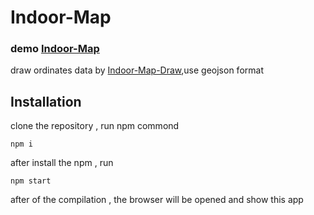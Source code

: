 # Indoor-Map

### demo  [Indoor-Map](https://woshisunwukong.github.io/Indoor-Map/)

draw ordinates data by [Indoor-Map-Draw](https://github.com/WoShiSunWuKong/Indoor-Map-Draw),use geojson format

## Installation
clone the repository , run npm commond 
```
npm i
```
after install the npm , run 
```
npm start
```
after of the compilation ,  the browser will be opened and show this app
